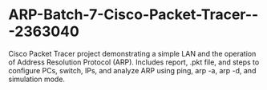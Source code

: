 # ARP-Batch-7-Cisco-Packet-Tracer---2363040
Cisco Packet Tracer project demonstrating a simple LAN and the operation of Address Resolution Protocol (ARP). Includes report, .pkt file, and steps to configure PCs, switch, IPs, and analyze ARP using ping, arp -a, arp -d, and simulation mode.
